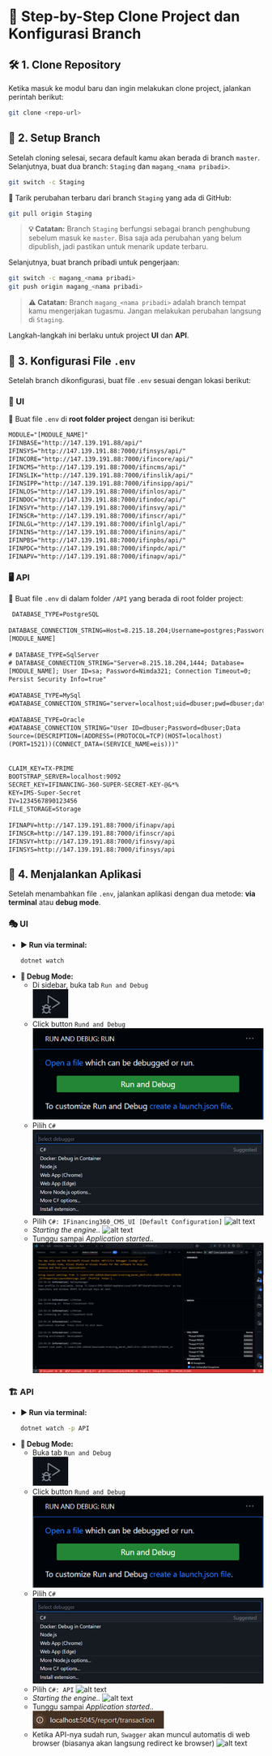 # 📌 Step-by-Step Clone Project dan Konfigurasi Branch

## 🛠️ 1. Clone Repository
Ketika masuk ke modul baru dan ingin melakukan clone project, jalankan perintah berikut:

```sh
git clone <repo-url>
```

## 🌿 2. Setup Branch
Setelah cloning selesai, secara default kamu akan berada di branch `master`. Selanjutnya, buat dua branch: `Staging` dan `magang_<nama pribadi>`.

```sh
git switch -c Staging
```

🔄 Tarik perubahan terbaru dari branch `Staging` yang ada di GitHub:

```sh
git pull origin Staging
```

> **💡 Catatan:** Branch `Staging` berfungsi sebagai branch penghubung sebelum masuk ke `master`. Bisa saja ada perubahan yang belum dipublish, jadi pastikan untuk menarik update terbaru.

Selanjutnya, buat branch pribadi untuk pengerjaan:

```sh
git switch -c magang_<nama pribadi>
git push origin magang_<nama pribadi>
```

> **⚠️ Catatan:** Branch `magang_<nama pribadi>` adalah branch tempat kamu mengerjakan tugasmu. Jangan melakukan perubahan langsung di `Staging`.

Langkah-langkah ini berlaku untuk project **UI** dan **API**.

## 📝 3. Konfigurasi File `.env`
Setelah branch dikonfigurasi, buat file `.env` sesuai dengan lokasi berikut:

### 🎨 UI
📂 Buat file `.env` di **root folder project** dengan isi berikut:

```env
MODULE="[MODULE_NAME]"
IFINBASE="http://147.139.191.88/api/"
IFINSYS="http://147.139.191.88:7000/ifinsys/api/"
IFINCORE="http://147.139.191.88:7000/ifincore/api/"
IFINCMS="http://147.139.191.88:7000/ifincms/api/"
IFINSLIK="http://147.139.191.88:7000/ifinslik/api/"
IFINSIPP="http://147.139.191.88:7000/ifinsipp/api/"
IFINLOS="http://147.139.191.88:7000/ifinlos/api/"
IFINDOC="http://147.139.191.88:7000/ifindoc/api/"
IFINSVY="http://147.139.191.88:7000/ifinsvy/api/"
IFINSCR="http://147.139.191.88:7000/ifinscr/api/"
IFINLGL="http://147.139.191.88:7000/ifinlgl/api/"
IFININS="http://147.139.191.88:7000/ifinins/api/"
IFINPBS="http://147.139.191.88:7000/ifinpbs/api/"
IFINPDC="http://147.139.191.88:7000/ifinpdc/api/"
IFINAPV="http://147.139.191.88:7000/ifinapv/api/"
```

### 🖥️ API
📂 Buat file `.env` di dalam folder `/API` yang berada di root folder project:

```env
 DATABASE_TYPE=PostgreSQL
 DATABASE_CONNECTION_STRING=Host=8.215.18.204;Username=postgres;Password=Nimda321;Database=[MODULE_NAME]

# DATABASE_TYPE=SqlServer
# DATABASE_CONNECTION_STRING="Server=8.215.18.204,1444; Database=[MODULE_NAME]; User ID=sa; Password=Nimda321; Connection Timeout=0; Persist Security Info=true"

#DATABASE_TYPE=MySql
#DATABASE_CONNECTION_STRING="server=localhost;uid=dbuser;pwd=dbuser;database=eis;"

#DATABASE_TYPE=Oracle
#DATABASE_CONNECTION_STRING="User ID=dbuser;Password=dbuser;Data Source=(DESCRIPTION=(ADDRESS=(PROTOCOL=TCP)(HOST=localhost)(PORT=1521))(CONNECT_DATA=(SERVICE_NAME=eis)))"


CLAIM_KEY=TX-PRIME
BOOTSTRAP_SERVER=localhost:9092
SECRET_KEY=IFINANCING-360-SUPER-SECRET-KEY-@&*%
KEY=IMS-Super-Secret
IV=1234567890123456
FILE_STORAGE=Storage

IFINAPV=http://147.139.191.88:7000/ifinapv/api
IFINSCR=http://147.139.191.88:7000/ifinscr/api
IFINSVY=http://147.139.191.88:7000/ifinsvy/api
IFINSYS=http://147.139.191.88:7000/ifinsys/api
```

## 🚀 4. Menjalankan Aplikasi
Setelah menambahkan file `.env`, jalankan aplikasi dengan dua metode: **via terminal** atau **debug mode**.

### 🎭 UI
- **▶️ Run via terminal:**
  ```sh
  dotnet watch
  ```
- **🐞 Debug Mode:**
  - Di sidebar, buka tab `Run and Debug`  
  ![alt text](./assets/img/run-debug-tab.png)
  - Click button `Rund and Debug`
  ![alt text](./assets/img/{5F981C31-1DC5-4C5E-AEFD-1275276DD0B1}.png)
  - Pilih `C#`
  ![alt text](./assets/img/image.png)
  - Pilih `C#: IFinancing360_CMS_UI [Default Configuration]`
  ![alt text]({FADA40FA-12A0-406C-84BF-D287956D654C}.png)
  - *Starting the engine..*
  ![alt text]({163F3736-476F-4C75-BCD4-E2AAD8EFD935}.png)
  - Tunggu sampai *Application started..*
  ![alt text](./assets/img/app-started-ui.png)

### 🏗️ API
- **▶️ Run via terminal:**
  ```sh
  dotnet watch -p API
  ```
- **🐞 Debug Mode:**
  - Buka tab `Run and Debug`  
  ![alt text](./assets/img/run-debug-tab.png)
  - Click button `Rund and Debug`
  ![alt text](./assets/img/{5F981C31-1DC5-4C5E-AEFD-1275276DD0B1}.png)
  - Pilih `C#`
  ![alt text](./assets/img/image.png)
  - Pilih `C#: API`
  ![alt text]({D8B82395-A70B-4014-8AE9-388E5662935E}.png)
  - *Starting the engine..*
  ![alt text]({163F3736-476F-4C75-BCD4-E2AAD8EFD935}.png)
  - Tunggu sampai *Application started..*
  ![alt text](image.png)
  - Ketika API-nya sudah run, `Swagger` akan muncul automatis di web browser (biasanya akan langsung redirect ke browser)
  ![alt text]({DB945ACD-53E3-4B43-A50B-6B86CA5461CF}.png)